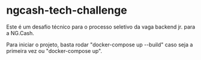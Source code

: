 # ngcash-tech-challenge

Este é um desafio técnico para o processo seletivo da vaga backend jr. para a NG.Cash.

Para iniciar o projeto, basta rodar "docker-compose up --build" caso seja a primeira vez ou "docker-compose up".

